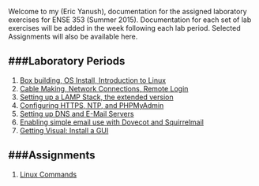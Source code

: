 Welcome to my (Eric Yanush), documentation for the assigned laboratory exercises for ENSE 353 (Summer 2015).
Documentation for each set of lab exercises will be added in the week following each lab period. 
Selected Assignments will also be available here.

###Laboratory Periods
------------------------------
1. [Box building, OS Install, Introduction to Linux](Lab_1/index.html)
2. [Cable Making, Network Connections, Remote Login](Lab_2/index.html)
3. [Setting up a LAMP Stack, the extended version](Lab_3/Lighting_The_Lamp.html)
4. [Configuring HTTPS, NTP, and PHPMyAdmin](Lab_4/index.html)
5. [Setting up DNS and E-Mail Servers](Lab_5/index.html)
6. [Enabling simple email use with Dovecot and Squirrelmail](Lab_6/index.html)
7. [Getting Visual: Install a GUI](Lab_7/index.html)

###Assignments
---------------------
1. [Linux Commands](Assignment_1/Linux_Commands.html)